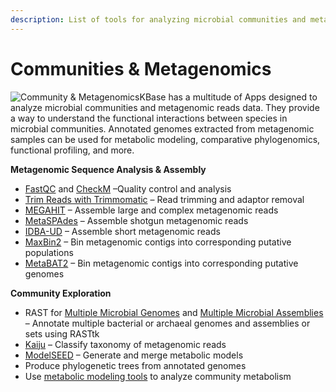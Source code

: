 ```yaml
---
description: List of tools for analyzing microbial communities and metagenomics
---
```


# Communities & Metagenomics

![Community &amp; Metagenomics](https://kbase.us/wp-content/uploads/2018/08/metagenome.png)KBase has a multitude of Apps designed to analyze microbial communities and metagenomic reads data. They provide a way to understand the functional interactions between species in microbial communities. Annotated genomes extracted from metagenomic samples can be used for metabolic modeling, comparative phylogenomics, functional profiling, and more.

**Metagenomic Sequence Analysis & Assembly**

* [FastQC](https://narrative.kbase.us/#catalog/apps/kb_fastqc/runFastQC/release) and [CheckM](https://narrative.kbase.us/#catalog/apps/kb_Msuite/run_checkM_lineage_wf/release) –Quality control and analysis 
* [Trim Reads with Trimmomatic](https://narrative.kbase.us/#catalog/apps/kb_trimmomatic/run_trimmomatic/release) – Read trimming and adaptor removal
* [MEGAHIT](https://narrative.kbase.us/#catalog/apps/MEGAHIT/run_megahit/release) – Assemble large and complex metagenomic reads
* [MetaSPAdes](https://narrative.kbase.us/#catalog/apps/kb_SPAdes/run_metaSPAdes/release) – Assemble shotgun metagenomic reads
* [IDBA-UD](https://narrative.kbase.us/#catalog/apps/kb_IDBA/run_idba_ud/release) – Assemble short metagenomic reads
* [MaxBin2](https://narrative.kbase.us/#catalog/apps/kb_maxbin/run_maxbin2/release) – Bin metagenomic contigs into corresponding putative populations
* [MetaBAT2](https://narrative.kbase.us/#catalog/apps/metabat/run_metabat/release) – Bin metagenomic contigs into corresponding putative genomes

**Community Exploration**

* RAST for [Multiple Microbial Genomes](https://narrative.kbase.us/#catalog/apps/RAST_SDK/reannotate_microbial_genomes/release) and [Multiple Microbial Assemblies](https://narrative.kbase.us/#catalog/apps/RAST_SDK/annotate_contigsets/release) – Annotate multiple bacterial or archaeal genomes and assemblies or sets using RASTtk 
* [Kaiju](https://narrative.kbase.us/#catalog/apps/kb_kaiju/run_kaiju/release) – Classify taxonomy of metagenomic reads
* [ModelSEED](https://narrative.kbase.us/#catalog/apps/fba_tools/build_multiple_metabolic_models/release) – Generate and merge metabolic models
* Produce phylogenetic trees from annotated genomes
* Use [metabolic modeling tools](metabolic-modeling-in-kbase.md) to analyze community metabolism

